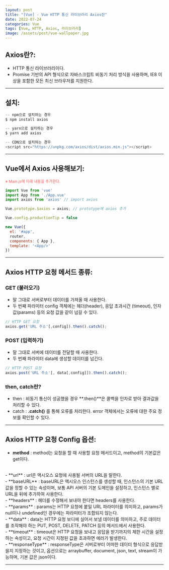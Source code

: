 ```yaml
---
layout: post
title: "[Vue] - Vue HTTP 통신 라이브러리 Axios란"
date: 2022-07-24
categories: Vue
tags: [Vue, HTTP, Axios, 라이브러리]
image: /assets/post/vue-wallpaper.jpg
---
```


## Axios란?:
- HTTP 통신 라이브러리이다.
- Promise 기반의 API 형식으로 자바스크립트 비동기 처리 방식을 사용하며, IE8 이상을 포함한 모든 최신 브라우저를 지원한다.

* * *

## 설치:
```javascript
-- npm으로 설치하는 경우
$ npm install axios

-- yarn으로 설치하는 경우
$ yarn add axios

-- CDN으로 설치하는 경우
<script src="https://unpkg.com/axios/dist/axios.min.js"></script> 
```

* * *

## Vue에서 Axios 사용해보기:
<span style="color:#FA5858; font-size:12px">※ Main.js에 아래 내용을 추가한다.</span>
```javascript
import Vue from 'vue'
import App from './App.vue'
import axios from 'axios' // import axios

Vue.prototype.$axios = axios; // prototype에 axios 추가

Vue.config.productionTip = false

new Vue({
  el: '#app',
  router,
  components: { App },
  template: '<App/>'
})
```

* * *

## Axios HTTP 요청 메서드 종류:
### GET (불러오기)
- 말 그대로 서버로부터 데이터를 가져올 때 사용한다.
- 두 번째 파라미터 config 객체에는 헤더(header), 응답 초과시간 (timeout), 인자 값(params) 등의 요청 값을 같이 넘길 수 있다.
```javascript
// HTTP GET 요청
axios.get('URL 주소'[,config]).then().catch();
```

### POST (입력하기)
- 말 그대로 서버에 데이터를 전달할 때 사용한다.
- 두 번째 파라미터 data에 생성할 데이터를 넘긴다.
```javascript
// HTTP POST 요청
axios.post('URL 주소'[, data[,config]]).then().catch();
```

### then, catch란?
- then : 비동기 통신이 성공했을 경우 **.then()**은 콜백을 인자로 받아 결과값을 처리할 수 있다.
- catch : **.catch()** 를 통해 오류를 처리한다. error 객체에서는 오류에 대한 주요 정보를 확인할 수 있다.

* * *

## Axios HTTP 요청 Config 옵션:
- **method** : method는 요청을 할 때 사용할 요청 메서드이고, method의 기본값은 get이다.
<br>
- **url** : url은 액시오스 요청에 사용될 서버의 URL을 말한다.
<br>
- **baseURL** : baseURL은 액시오스 인스턴스를 생성할 때, 인스턴스의 기본 URL 값을 정할 수 있는 속성이며, 보통 API 서버의 기본 도메인을 설정하고, 인스턴스 별로 URL을 뒤에 추가하여 사용한다.
<br>
- **headers** : 헤더를 수정해서 보내야 한다면 headers를 사용한다.
<br>
- **params** : params는 HTTP 요청에 붙일 URL 파라미터를 의미하고, params가 null이나 undefined인 경우에는 파라미터가 조합되지 않는다.
<br>
- **data** : data는 HTTP 요청 보디에 실어서 보낼 데이터를 의미하고, 주로 데이터를 조작해야 하는 PUT, POST, DELETE, PATCH 등의 메서드에서 사용한다.
<br>
- **timeout** : timeout은 HTTP 요청을 보내고 응답을 받기까지의 제한 시간을 설정하는 속성이고, 요청 시간이 지정된 값을 초과하면 에러가 발생한다.
<br>
- **responseType** : responseType은 서버로부터 어떠한 데이터 형식으로 응답받을지 지정하는 것이고, 옵션으로는 arraybuffer, 
document, json, text, stream이 가능하며, 기본 값은 json이다.

* * *